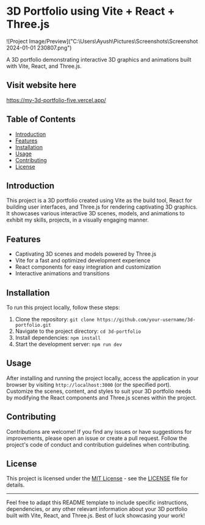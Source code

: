 # 3D Portfolio using Vite + React + Three.js

![Project Image/Preview]("C:\Users\Ayush\Pictures\Screenshots\Screenshot 2024-01-01 230807.png")

A 3D portfolio demonstrating interactive 3D graphics and animations built with Vite, React, and Three.js.

## Visit website here
https://my-3d-portfolio-five.vercel.app/

## Table of Contents

- [Introduction](#introduction)
- [Features](#features)
- [Installation](#installation)
- [Usage](#usage)
- [Contributing](#contributing)
- [License](#license)

## Introduction

This project is a 3D portfolio created using Vite as the build tool, React for building user interfaces, and Three.js for rendering captivating 3D graphics. It showcases various interactive 3D scenes, models, and animations to exhibit my skills, projects, in a visually engaging manner.

## Features

- Captivating 3D scenes and models powered by Three.js
- Vite for a fast and optimized development experience
- React components for easy integration and customization
- Interactive animations and transitions

## Installation

To run this project locally, follow these steps:

1. Clone the repository: `git clone https://github.com/your-username/3d-portfolio.git`
2. Navigate to the project directory: `cd 3d-portfolio`
3. Install dependencies: `npm install`
4. Start the development server: `npm run dev`

## Usage

After installing and running the project locally, access the application in your browser by visiting `http://localhost:3000` (or the specified port). Customize the scenes, content, and styles to suit your 3D portfolio needs by modifying the React components and Three.js scenes within the project.

## Contributing

Contributions are welcome! If you find any issues or have suggestions for improvements, please open an issue or create a pull request. Follow the project's code of conduct and contribution guidelines when contributing.

## License

This project is licensed under the [MIT License](link/to/your/license/file) - see the [LICENSE](link/to/your/license/file) file for details.

---

Feel free to adapt this README template to include specific instructions, dependencies, or any other relevant information about your 3D portfolio built with Vite, React, and Three.js. Best of luck showcasing your work!
